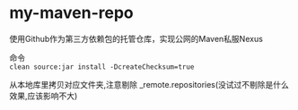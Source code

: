 # my-maven-repo
使用Github作为第三方依赖包的托管仓库，实现公网的Maven私服Nexus

命令  
`
clean source:jar install -DcreateChecksum=true
`

从本地库里拷贝对应文件夹,注意剔除 _remote.repositories(没试过不剔除是什么效果,应该影响不大)